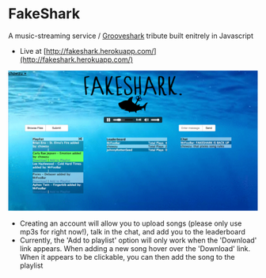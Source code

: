 # FakeShark
A music-streaming service / [Grooveshark](https://en.wikipedia.org/wiki/Grooveshark) tribute built enitrely in Javascript
- Live at [http://fakeshark.herokuapp.com/](http://fakeshark.herokuapp.com/) 

![](public/screen.png?raw=true)

- Creating an account will allow you to upload songs (please only use mp3s for right now!), talk in the chat, and add you to the leaderboard
- Currently, the 'Add to playlist' option will only work when the 'Download' link appears. When adding a new song hover over the 'Download' link. When it appears to be clickable, you can then add the song to the playlist
